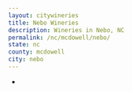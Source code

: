 ```yaml
---
layout: citywineries
title: Nebo Wineries
description: Wineries in Nebo, NC
permalink: /nc/mcdowell/nebo/
state: nc
county: mcdowell
city: nebo
---
```

-
